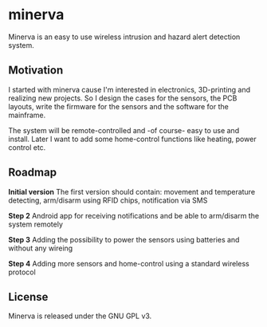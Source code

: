 # minerva

Minerva is an easy to use wireless intrusion and hazard alert detection system. 

## Motivation
I started with minerva cause I'm interested in electronics, 3D-printing and realizing new projects. So I design the cases for the sensors, the PCB layouts, write the firmware for the sensors and the software for the mainframe. 

The system will be remote-controlled and -of course- easy to use and install. Later I want to add some home-control functions like heating, power control etc.

## Roadmap
**Initial version**
The first version should contain: movement and temperature detecting, arm/disarm using RFID chips, notification via SMS

**Step 2**
Android app for receiving notifications and be able to arm/disarm the system remotely

**Step 3**
Adding the possibility to power the sensors using batteries and without any wireing

**Step 4**
Adding more sensors and home-control using a standard wireless protocol

## License
Minerva is released under the GNU GPL v3.
